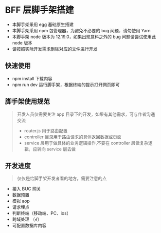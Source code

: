 # BFF 层脚手架搭建

-   本脚手架采用 egg 基础原生搭建
-   本脚手架采用 npm 包管理器，为避免不必要的 bug 问题，请勿使用 Yarn
-   本脚手架 node 版本为 12.19.0，如果出现意料之外的 bug 问题请尝试使用此 node 版本
-   请按照实际开发需求删除对应的文件进行开发

## 快速使用

-   npm install 下载内容
-   npm run dev 运行脚手架，根据终端的提示打开网页即可

## 脚手架使用规范

> 开发人员仅需要关注 app 目录下的开发，如果有其他需求，可与作者沟通交流
>
> -   router.js 用于路由配置
> -   controller 目录用于路由请求的具体返回数据或页面
> -   service 层用于做具体的业务逻辑操作,不要在 controller 层做复杂逻辑，应转向 service 层去做

## 开发进度

> 仅仅是给脚手架开发者看的地方，需要注意的点

-   接入 BUC 网关
-   数据预置
-   模拟 aop
-   请求埋点
-   判断终端（移动端、PC、ios）
-   跨域处理 （√）
-   可配置数据库内容
